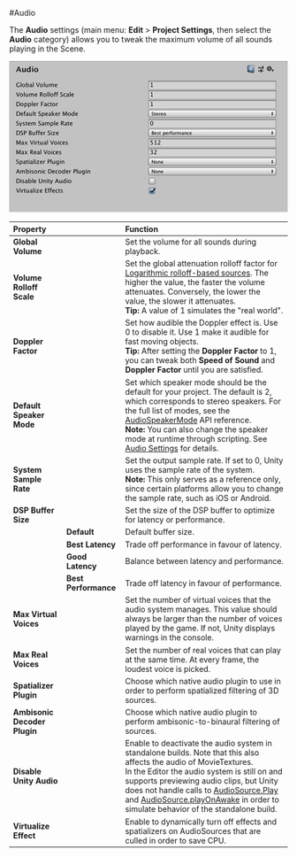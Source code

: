 #Audio

The __Audio__ settings (main menu: **Edit** > **Project Settings**, then select the **Audio** category) allows you to tweak the maximum volume of all sounds playing in the Scene.

![Audio settings](../uploads/Main/AudioSet.png) 



|**Property** ||**Function** |
|:---|:---|:---|
|__Global Volume__ ||Set the volume for all sounds during playback. |
|__Volume Rolloff Scale__ ||Set the global attenuation rolloff factor for [Logarithmic rolloff-based sources](class-AudioSource). The higher the value, the faster the volume attenuates. Conversely, the lower the value, the slower it attenuates. <br />**Tip:** A value of 1 simulates the "real world".|
|__Doppler Factor__ ||Set how audible the Doppler effect is. Use 0 to disable it. Use 1 make it audible for fast moving objects.<br />**Tip:** After setting the __Doppler Factor__ to 1, you can tweak both __Speed of Sound__ and __Doppler Factor__ until you are satisfied. |
|__Default Speaker Mode__ ||Set which speaker mode should be the default for your project. The default is 2, which corresponds to stereo speakers. For the full list of modes, see the [AudioSpeakerMode](ScriptRef:AudioSpeakerMode.html) API reference.<br />**Note:** You can also change the speaker mode at runtime through scripting. See [Audio Settings](ScriptRef:AudioSettings.html) for details.|
|__System Sample Rate__||Set the output sample rate. If set to 0, Unity uses the sample rate of the system. <br />**Note:** This only serves as a reference only, since certain platforms allow you to change the sample rate, such as iOS or Android. |
|__DSP Buffer Size__||Set the size of the DSP buffer to optimize for latency or performance.|
||__Default__|Default buffer size.|
||__Best Latency__|Trade off performance in favour of latency.|
||__Good Latency__|Balance between latency and performance.|
||__Best Performance__|Trade off latency in favour of performance.|
|__Max Virtual Voices__||Set the number of virtual voices that the audio system manages. This value should always be larger than the number of voices played by the game. If not, Unity displays warnings in the console. |
|__Max Real Voices__||Set the number of real voices that can play at the same time. At every frame, the loudest voice is picked. |
|__Spatializer Plugin__||Choose which native audio plugin to use in order to perform spatialized filtering of 3D sources. |
|__Ambisonic Decoder Plugin__||Choose which native audio plugin to perform ambisonic-to-binaural filtering of sources. |
|__Disable Unity Audio__ ||Enable to deactivate the audio system in standalone builds. Note that this also affects the audio of MovieTextures. <br />In the Editor the audio system is still on and supports previewing audio clips, but Unity does not handle calls to [AudioSource.Play](ScriptRef:AudioSource.Play.html) and [AudioSource.playOnAwake](ScriptRef:AudioSource.playOnAwake.html) in order to simulate behavior of the standalone build. |
|__Virtualize Effect__||Enable to dynamically turn off effects and spatializers on AudioSources that are culled in order to save CPU. |


